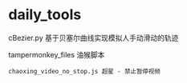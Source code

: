 # daily_tools



cBezier.py 基于贝塞尔曲线实现模拟人手动滑动的轨迹



tampermonkey_files 油猴脚本

    chaoxing_video_no_stop.js 超星 - 禁止暂停视频
